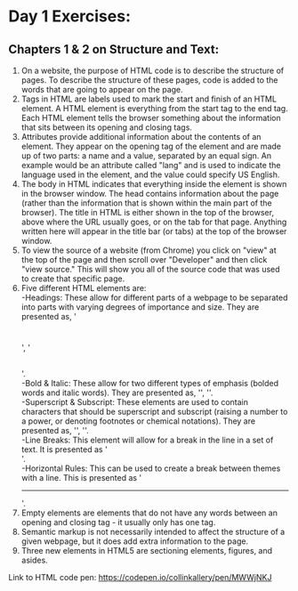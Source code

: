 # Day 1 Exercises:

## Chapters 1 & 2 on Structure and Text:

1. On a website, the purpose of HTML code is to describe the structure of pages. To describe the structure of these pages, code is added to the words that are going to appear on the page.
2. Tags in HTML are labels used to mark the start and finish of an HTML element. A HTML element is everything from the start tag to the end tag. Each HTML element tells the browser something about the information that sits between its opening and closing tags.
3. Attributes provide additional information about the contents of an element. They appear on the opening tag of the element and are made up of two parts: a name and a value, separated by an equal sign. An example would be an attribute called "lang" and is used to indicate the language used in the element, and the value could specify US English.
4. The body in HTML indicates that everything inside the element is shown in the browser window. The head contains information about the page (rather than the information that is shown within the main part of the browser). The title in HTML is either shown in the top of the browser, above where the URL usually goes, or on the tab for that page. Anything written here will appear in the title bar (or tabs) at the top of the browser window.
5. To view the source of a website (from Chrome) you click on "view" at the top of the page and then scroll over "Developer" and then click "view source." This will show you all of the source code that was used to create that specific page.
6. Five different HTML elements are:  
  -Headings: These allow for different parts of a webpage to be separated into parts with varying degrees of importance and size. They are presented as, '<h1></h1>', '<h2></h2>'.  
  -Bold & Italic: These allow for two different types of emphasis (bolded words and italic words). They are presented as, '<b></b>', '<i></i>'.  
  -Superscript & Subscript: These elements are used to contain characters that should be superscript and subscript (raising a number to a power, or denoting footnotes or chemical notations). They are presented as, '<sup></sup>', '<sub></sub>'.  
  -Line Breaks: This element will allow for a break in the line in a set of text. It is presented as '<br />'.  
  -Horizontal Rules: This can be used to create a break between themes with a line. This is presented as '<hr />'.
7. Empty elements are elements that do not have any words between an opening and closing tag - it usually only has one tag.
8. Semantic markup is not necessarily intended to affect the structure of a given webpage, but it does add extra information to the page.
9. Three new elements in HTML5 are sectioning elements, figures, and asides.

Link to HTML code pen: https://codepen.io/collinkallery/pen/MWWjNKJ
